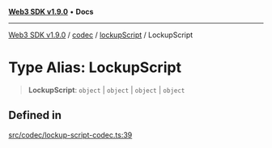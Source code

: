 [**Web3 SDK v1.9.0**](../../../../../README.md) • **Docs**

***

[Web3 SDK v1.9.0](../../../../../globals.md) / [codec](../../../README.md) / [lockupScript](../README.md) / LockupScript

# Type Alias: LockupScript

> **LockupScript**: `object` \| `object` \| `object` \| `object`

## Defined in

[src/codec/lockup-script-codec.ts:39](https://github.com/Mystic-Nayy/alephium-web3/blob/c1afd789a197ce5fe21f08c2965942090157c33d/packages/web3/src/codec/lockup-script-codec.ts#L39)

